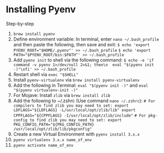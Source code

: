 # Installing Pyenv
Step-by-step

1. `brew install pyenv` 
1. Define environment variable: In terminal, enter `nano ~/.bash_profile` and then paste the following, then save and exit: 
`$ echo 'export PYENV_ROOT="$HOME/.pyenv"' >> ~/.bash_profile`
`$ echo 'export PATH="$PYENV_ROOT/bin:$PATH"' >> ~/.bash_profile`
1. Add `pyenv init` to shell via the following command:
`$ echo -e 'if command -v pyenv 1>/dev/null 2>&1; then\n  eval "$(pyenv init -)"\nfi' >> ~/.bash_profile`
1. Restart shell via `exec "$SHELL"`
1. Install `pyenv-virtualenv` via `brew install pyenv-virtualenv`
1. Add the following in Terminal:
`eval "$(pyenv init -)"` 
and 
`eval "$(pyenv virtualenv-init -)"`
1. For Mojave: Install `zlib` via `brew install zlib`
1. Add the following to ~/.zshrc (Use command `nano ~/.zshrc`):
`# For compilers to find zlib you may need to set:
export LDFLAGS="${LDFLAGS} -L/usr/local/opt/zlib/lib"
export CPPFLAGS="${CPPFLAGS} -I/usr/local/opt/zlib/include"`
`# For pkg-config to find zlib you may need to set:
export PKG_CONFIG_PATH="${PKG_CONFIG_PATH} /usr/local/opt/zlib/lib/pkgconfig" `
1. Create a new Virtual Environment with `pyenv install 3.x.x`
2. `pyenv virtualenv 3.x.x name_of_env`
3. `pyenv activate name_of_env`

